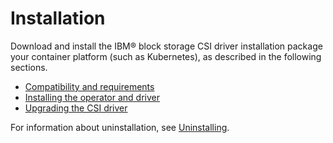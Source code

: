 # Installation

Download and install the IBM® block storage CSI driver installation package your container platform (such as Kubernetes), as described in the following sections.

-   [Compatibility and requirements](csi_ug_requirements.md)
-   [Installing the operator and driver](csi_ug_install_operator.md)
-   [Upgrading the CSI driver](csi_ug_upgrade.md)

For information about uninstallation, see [Uninstalling](csi_ug_uninstall.md).


